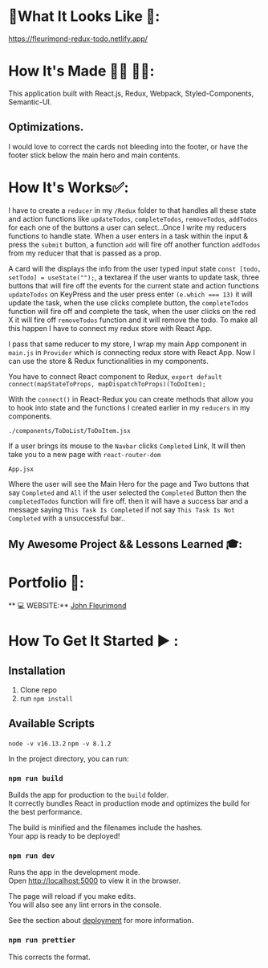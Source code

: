# :checkered_flag:What It Looks Like :checkered_flag:: 

https://fleurimond-redux-todo.netlify.app/

# How It's Made :nut_and_bolt:🔨 :hammer::wrench::
 This application built with React.js, Redux, Webpack, Styled-Components, Semantic-UI.

## Optimizations.
I would love to correct the cards not bleeding into the footer, or have the footer stick below the main hero and main contents.

# How It's Works:white_check_mark::
I have to create a `reducer` in my `/Redux` folder to that handles all these state and action functions like `updateTodos`, `completeTodos`, `removeTodos`, `addTodos` for each one of the buttons a user can select...Once I write my reducers functions to handle state. When a user enters in a task within the input & press the  `submit` button, a function `add` will fire off another function `addTodos` from my reducer that that is passed as a prop.



 A card will the displays the info from the user typed input state `const [todo, setTodo] = useState("");`, a textarea if the user wants to update task, three buttons that will fire off the events for the current state and action functions `updateTodos` on KeyPress and the user press enter `(e.which === 13)` it will update the task,  when the use clicks complete button, the  `completeTodos` function will fire off and complete the task, when the user clicks on the red X it will fire off `removeTodos` function and it will remove the todo. To make all this happen I have to connect my redux store with React App.

I pass that same reducer to my store, I wrap my main App component in `main.js` in `Provider` which is connecting redux store with React App. Now I can use the store & Redux functionalities in my components. 

You have to connect React component to Redux, 
`export default connect(mapStateToProps, mapDispatchToProps)(ToDoItem);`

With the `connect()` in React-Redux you can create methods that allow you to hook into state and the functions I created earlier in my `reducers` in my components.

`./components/ToDoList/ToDoItem.jsx`


If a user brings its mouse to the `Navbar` clicks `Completed` Link, It will then take you to a new page with `react-router-dom` 

`App.jsx`



Where the user will see the Main Hero for the page and Two buttons that say `Completed` and `All` if the user selected the `Completed` Button then the `completedTodos` function will fire off. then it will have a success bar and a message saying `This Task Is Completed` if not say `This Task Is Not Completed` with a unsuccessful bar..
## My Awesome Project && Lessons Learned :mortar_board::



# Portfolio :open_file_folder::

** :computer:   WEBSITE:** [John Fleurimond](http://johnfleurimond.com)

# How To Get It Started :arrow_forward: :

## Installation

1. Clone repo
2. run `npm install`

## Available Scripts
 `node -v v16.13.2`
 `npm -v 8.1.2`

In the project directory, you can run:

### `npm run build`

Builds the app for production to the `build` folder.<br>
It correctly bundles React in production mode and optimizes the build for the best performance.

The build is minified and the filenames include the hashes.<br>
Your app is ready to be deployed!


### `npm run dev`

Runs the app in the development mode.<br>
Open [http://localhost:5000](http://localhost:5000) to view it in the browser.

The page will reload if you make edits.<br>
You will also see any lint errors in the console.

See the section about [deployment](#deployment) for more information.

### `npm run prettier`
This corrects the format.
